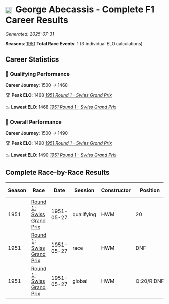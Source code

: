 # <img src="https://upload.wikimedia.org/wikipedia/commons/thumb/8/83/Flag_of_the_United_Kingdom_%283-5%29.svg/512px-Flag_of_the_United_Kingdom_%283-5%29.svg.png?20250726143817" alt="United Kingdom" width="20" height="auto" style="vertical-align: middle; margin-right: 5px;" onerror="this.outerHTML='🇬🇧'; this.style.marginRight='5px';"/> George Abecassis - Complete F1 Career Results

*Generated: 2025-07-31*

**Seasons**: [1951](../seasons/1951-season-report)
**Total Race Events**: 1 (3 individual ELO calculations)

## Career Statistics

### 🏁 Qualifying Performance
**Career Journey**: 1500 → 1468

🏆 **Peak ELO**: 1468
   *[1951 Round 1 - Swiss Grand Prix](../seasons/1951-season-report#round-1-swiss-grand-prix)*

📉 **Lowest ELO**: 1468
   *[1951 Round 1 - Swiss Grand Prix](../seasons/1951-season-report#round-1-swiss-grand-prix)*

### 🌟 Overall Performance
**Career Journey**: 1500 → 1490

🏆 **Peak ELO**: 1490
   *[1951 Round 1 - Swiss Grand Prix](../seasons/1951-season-report#round-1-swiss-grand-prix)*

📉 **Lowest ELO**: 1490
   *[1951 Round 1 - Swiss Grand Prix](../seasons/1951-season-report#round-1-swiss-grand-prix)*


## Complete Race-by-Race Results

| Season | Race | Date | Session | Constructor | Position | Starting ELO | ELO Change | Final ELO | Teammate |
|--------|------|------|---------|-------------|----------|--------------|------------|-----------|----------|
| 1951 | [Round 1: Swiss Grand Prix](../seasons/1951-season-report#round-1-swiss-grand-prix) | 1951-05-27 | qualifying | HWM | 20 | 1500 | -32 | 1468 | <img src="https://upload.wikimedia.org/wikipedia/commons/thumb/8/83/Flag_of_the_United_Kingdom_%283-5%29.svg/512px-Flag_of_the_United_Kingdom_%283-5%29.svg.png?20250726143817" alt="United Kingdom" width="20" height="auto" style="vertical-align: middle; margin-right: 5px;" onerror="this.outerHTML='🇬🇧'; this.style.marginRight='5px';"/> Stirling Moss |
| 1951 | [Round 1: Swiss Grand Prix](../seasons/1951-season-report#round-1-swiss-grand-prix) | 1951-05-27 | race | HWM | DNF | 1500 | N/A | 1500 | <img src="https://upload.wikimedia.org/wikipedia/commons/thumb/8/83/Flag_of_the_United_Kingdom_%283-5%29.svg/512px-Flag_of_the_United_Kingdom_%283-5%29.svg.png?20250726143817" alt="United Kingdom" width="20" height="auto" style="vertical-align: middle; margin-right: 5px;" onerror="this.outerHTML='🇬🇧'; this.style.marginRight='5px';"/> Stirling Moss |
| 1951 | [Round 1: Swiss Grand Prix](../seasons/1951-season-report#round-1-swiss-grand-prix) | 1951-05-27 | global | HWM | Q:20/R:DNF | 1500 | -10 | 1490 | <img src="https://upload.wikimedia.org/wikipedia/commons/thumb/8/83/Flag_of_the_United_Kingdom_%283-5%29.svg/512px-Flag_of_the_United_Kingdom_%283-5%29.svg.png?20250726143817" alt="United Kingdom" width="20" height="auto" style="vertical-align: middle; margin-right: 5px;" onerror="this.outerHTML='🇬🇧'; this.style.marginRight='5px';"/> Stirling Moss |
